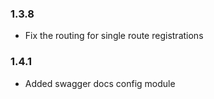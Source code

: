 ### 1.3.8
- Fix the routing for single route registrations

### 1.4.1
- Added swagger docs config module